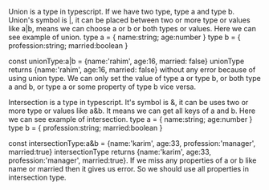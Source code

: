 Union is a type in typescript. If we have two type, type a and type b. Union's symbol is |, it can be placed between two or more type or values like a|b, means we can choose a or b or both types or values. Here we can see example of union.
 type a = {
    name:string;
    age:number
    }
type b = {
    profession:string;
    married:boolean
    }

const unionType:a|b = {name:'rahim', age:16, married: false}
unionType returns {name:'rahim', age:16, married: false} without any error because of using union type. We can only set the value of type a or type b, or both type a and b, or type a or some property of type b vice versa. 

Intersection is a type in typescript. It's symbol is &, it can be uses two or more type or values like a&b. It means we can get all keys of a and b. Here we can see example of intersection.
 type a = {
    name:string;
    age:number
    }
type b = {
    profession:string;
    married:boolean
    }

const intersectionType:a&b = {name:'karim', age:33, profession:'manager', married:true}
intersectionType returns {name:'karim', age:33, profession:'manager', married:true}. If we miss any properties of a or b like name or married then it gives us error. So we should use all properties in intersection type.
